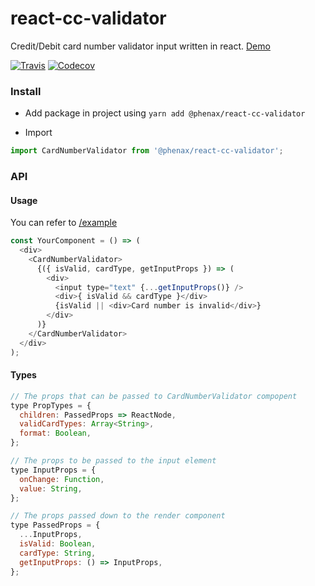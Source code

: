
# react-cc-validator
Credit/Debit card number validator input written in react.
[Demo](https://phenax.github.io/react-cc-validator)


[![Travis](https://img.shields.io/travis/phenax/react-cc-validator.svg?style=for-the-badge)](https://travis-ci.org/phenax/react-cc-validator)
[![Codecov](https://img.shields.io/codecov/c/github/phenax/react-cc-validator.svg?style=for-the-badge)](https://codecov.io/gh/phenax/react-cc-validator)
<!-- [![npm](https://img.shields.io/npm/v/@phenax/react-cc-validator.svg?style=for-the-badge)] -->



### Install

* Add package in project using
`yarn add @phenax/react-cc-validator`

* Import
```js
import CardNumberValidator from '@phenax/react-cc-validator';
```

### API

#### Usage
You can refer to [/example](https://github.com/phenax/react-cc-validator/tree/master/example/src)

```js
const YourComponent = () => (
  <div>
    <CardNumberValidator>
      {({ isValid, cardType, getInputProps }) => (
        <div>
          <input type="text" {...getInputProps()} />
          <div>{ isValid && cardType }</div>
          {isValid || <div>Card number is invalid</div>}
        </div>
      )}
    </CardNumberValidator>
  </div>
);
```

#### Types
```js
// The props that can be passed to CardNumberValidator compopent
type PropTypes = {
  children: PassedProps => ReactNode,
  validCardTypes: Array<String>,
  format: Boolean,
};

// The props to be passed to the input element
type InputProps = {
  onChange: Function,
  value: String,
};

// The props passed down to the render component
type PassedProps = {
  ...InputProps,
  isValid: Boolean,
  cardType: String,
  getInputProps: () => InputProps,
};
```

